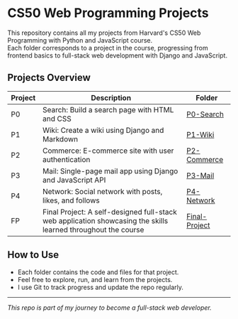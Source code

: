 # CS50 Web Programming Projects

This repository contains all my projects from Harvard's CS50 Web Programming with Python and JavaScript course.  
Each folder corresponds to a project in the course, progressing from frontend basics to full-stack web development with Django and JavaScript.

## Projects Overview

| Project | Description                            | Folder       |
|---------|------------------------------------|--------------|
| P0      | Search: Build a search page with HTML and CSS | [P0-Search](./P0-Search) |
| P1      | Wiki: Create a wiki using Django and Markdown | [P1-Wiki](./P1-Wiki) |
| P2      | Commerce: E-commerce site with user authentication | [P2-Commerce](./P2-Commerce) |
| P3      | Mail: Single-page mail app using Django and JavaScript API | [P3-Mail](./P3-Mail) |
| P4      | Network: Social network with posts, likes, and follows | [P4-Network](./P4-Network) |
| FP      | Final Project: A self-designed full-stack web application showcasing the skills learned throughout the course | [Final-Project](./Final-Project) |

## How to Use

- Each folder contains the code and files for that project.
- Feel free to explore, run, and learn from the projects.
- I use Git to track progress and update the repo regularly.

---

*This repo is part of my journey to become a full-stack web developer.*

